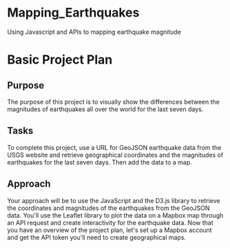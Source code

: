 # Mapping_Earthquakes
Using Javascript and APIs to mapping earthquake magnitude

# Basic Project Plan

## Purpose

The purpose of this project is to visually show the differences between the magnitudes of earthquakes all over the world for the last seven days.

## Tasks

To complete this project, use a URL for GeoJSON earthquake data from the USGS website and retrieve geographical coordinates and the magnitudes of earthquakes for the last seven days. Then add the data to a map.

## Approach

Your approach will be to use the JavaScript and the D3.js library to retrieve the coordinates and magnitudes of the earthquakes from the GeoJSON data. You'll use the Leaflet library to plot the data on a Mapbox map through an API request and create interactivity for the earthquake data.
Now that you have an overview of the project plan, let's set up a Mapbox account and get the API token you'll need to create geographical maps.